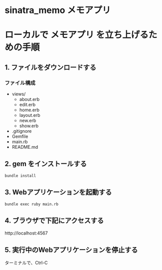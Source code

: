 # sinatra_memo メモアプリ

# ローカルで メモアプリ を立ち上げるための手順

## 1. ファイルをダウンロードする
### ファイル構成
- views/
  - about.erb
  - edit.erb
  - home.erb
  - layout.erb
  - new.erb
  - show.erb
- .gitignore
- Gemfile
- main.rb
- README.md

## 2. gem をインストールする
`bundle install`

## 3. Webアプリケーションを起動する
`bundle exec ruby main.rb`

## 4. ブラウザで下記にアクセスする
http://localhost:4567

## 5. 実行中のWebアプリケーションを停止する
ターミナルで、Ctrl-C
